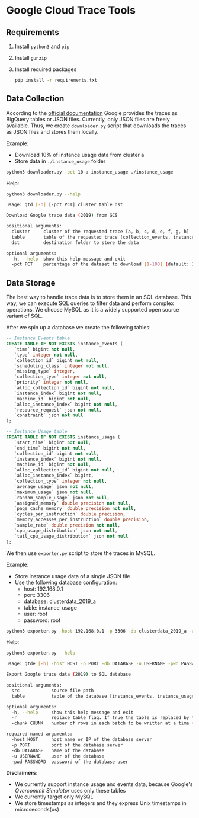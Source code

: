 # Google Cloud Trace Tools

## Requirements

1. Install `python3` and `pip`
2. Install `gunzip`
3. Install required packages

    ```sh
    pip install -r requirements.txt
    ```

## Data Collection

According to the [official documentation](https://drive.google.com/file/d/10r6cnJ5cJ89fPWCgj7j4LtLBqYN9RiI9/view)
Google provides the traces as BigQuery tables or JSON files. Currently, only JSON
files are freely available. Thus, we create `downloader.py` script that downloads
the traces as JSON files and stores them locally.

Example:

* Download 10% of instance usage data from cluster a
* Store data in `./instance_usage` folder

```sh
python3 downloader.py -pct 10 a instance_usage ./instance_usage
```

Help:

```sh
python3 downloader.py --help
```

```sh
usage: gtd [-h] [-pct PCT] cluster table dst

Download Google trace data (2019) from GCS

positional arguments:
  cluster     cluster of the requested trace [a, b, c, d, e, f, g, h]
  table       table of the requested trace [collection_events, instance_events, instance_usage, machine_attributes, machine_events]
  dst         destination folder to store the data

optional arguments:
  -h, --help  show this help message and exit
  -pct PCT    percentage of the dataset to download [1-100] (default: 100)
```

## Data Storage

The best way to handle trace data is to store them in an SQL database. This way,
we can execute SQL queries to filter data and perform complex operations. We choose
MySQL as it is a widely supported open source variant of SQL.

After we spin up a database we create the following tables:

```sql
-- Instance Events table
CREATE TABLE IF NOT EXISTS instance_events (
   `time` bigint not null,
   `type` integer not null,
   `collection_id` bigint not null,
   `scheduling_class` integer not null,
   `missing_type` integer,
   `collection_type` integer not null,
   `priority` integer not null,
   `alloc_collection_id` bigint not null,
   `instance_index` bigint not null,
   `machine_id` bigint not null,
   `alloc_instance_index` bigint not null,
   `resource_request` json not null,
   `constraint` json not null
);
```

```sql
-- Instance Usage table
CREATE TABLE IF NOT EXISTS instance_usage (
   `start_time` bigint not null,
   `end_time` bigint not null,
   `collection_id` bigint not null,
   `instance_index` bigint not null,
   `machine_id` bigint not null,
   `alloc_collection_id` bigint not null,
   `alloc_instance_index` bigint,
   `collection_type` integer not null,
   `average_usage` json not null,
   `maximum_usage` json not null,
   `random_sample_usage` json not null,
   `assigned_memory` double precision not null,
   `page_cache_memory` double precision not null,
   `cycles_per_instruction` double precision,
   `memory_accesses_per_instruction` double precision,
   `sample_rate` double precision not null,
   `cpu_usage_distribution` json not null,
   `tail_cpu_usage_distribution` json not null
);
```

We then use `exporter.py` script to store the traces in MySQL.

Example:

* Store instance usage data of a single JSON file
* Use the following database configuration:
    * host: 192.168.0.1
    * port: 3306
    * database: clusterdata_2019_a
    * table: instance_usage
    * user: root
    * password: root

```sh
python3 exporter.py -host 192.168.0.1 -p 3306 -db clusterdata_2019_a -u root -pwd root instance_usage-000000000000.json instance_usage
```

Help:

```sh
python3 exporter.py --help
```

```sh
usage: gtde [-h] -host HOST -p PORT -db DATABASE -u USERNAME -pwd PASSWORD [-r] [-chunk CHUNK] src table

Export Google trace data (2019) to SQL database

positional arguments:
  src            source file path
  table          table of the database [instance_events, instance_usage]

optional arguments:
  -h, --help     show this help message and exit
  -r             replace table flag. If true the table is replaced by the new data, if flase the new data is appended
  -chunk CHUNK   number of rows in each batch to be written at a time (default: 200000)

required named arguments:
  -host HOST     host name or IP of the database server
  -p PORT        port of the database server
  -db DATABASE   name of the database
  -u USERNAME    user of the database
  -pwd PASSWORD  password of the database user
```

**Disclaimers:**

* We currently support instance usage and events data, because Google's *Overcommit
  Simulator* uses only these tables
* We currently target only MySQL
* We store timestamps as integers and they express Unix timestamps in microseconds(us)
